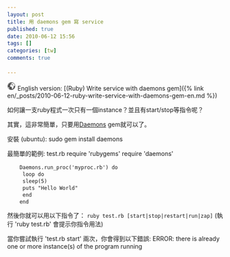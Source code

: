 ```yaml
---
layout: post
title: 用 daemons gem 寫 service
published: true
date: 2010-06-12 15:56
tags: []
categories: [tw]
comments: true

---
```


![](/images/world.png) English version: [(Ruby) Write service with daemons gem]({% link en/_posts/2010-06-12-ruby-write-service-with-daemons-gem-en.md %})


如何讓一支ruby程式一次只有一個instance？並且有start/stop等指令呢？

其實，這非常簡單，只要用[Daemons][1] gem就可以了。

安裝 (ubuntu):
		sudo gem install daemons

最簡單的範例: test.rb
		require 'rubygems'
		require 'daemons'

		Daemons.run_proc('myproc.rb') do
		 loop do
		 sleep(5)
		 puts "Hello World"
		 end
		end

然後你就可以用以下指令了：
``ruby test.rb [start|stop|restart|run|zap]``
(執行 'ruby test.rb' 會提示你指令用法)

當你嘗試執行 'test.rb start' 兩次，你會得到以下錯誤:
		ERROR: there is already one or more instance(s) of the program running


[1]: http://daemons.rubyforge.org/
